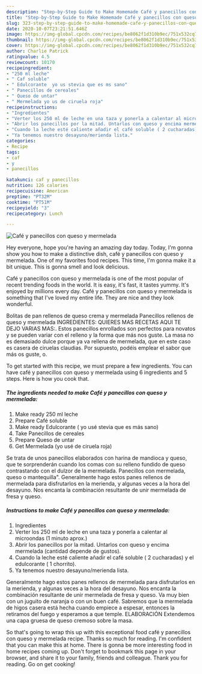 ```yaml
---
description: "Step-by-Step Guide to Make Homemade Café y panecillos con queso y mermelada"
title: "Step-by-Step Guide to Make Homemade Café y panecillos con queso y mermelada"
slug: 323-step-by-step-guide-to-make-homemade-cafe-y-panecillos-con-queso-y-mermelada
date: 2020-10-07T23:21:51.646Z
image: https://img-global.cpcdn.com/recipes/be8062f1d310b9ec/751x532cq70/cafe-y-panecillos-con-queso-y-mermelada-foto-principal.jpg
thumbnail: https://img-global.cpcdn.com/recipes/be8062f1d310b9ec/751x532cq70/cafe-y-panecillos-con-queso-y-mermelada-foto-principal.jpg
cover: https://img-global.cpcdn.com/recipes/be8062f1d310b9ec/751x532cq70/cafe-y-panecillos-con-queso-y-mermelada-foto-principal.jpg
author: Charlie Patrick
ratingvalue: 4.5
reviewcount: 10170
recipeingredient:
- "250 ml leche"
- " Caf soluble"
- " Edulcorante  yo us stevia que es ms sano"
- " Panecillos de cereales"
- " Queso de untar"
- " Mermelada yo us de ciruela roja"
recipeinstructions:
- "Ingredientes"
- "Verter los 250 ml de leche en una taza y ponerla a calentar al microondas (1 minuto aprox.)"
- "Abrir los panecillos por la mitad. Untarlos con queso y encima mermelada (cantidad depende de gustos)."
- "Cuando la leche esté caliente añadir el café soluble ( 2 cucharadas) y el edulcorante ( 1 chorrito)."
- "Ya tenemos nuestro desayuno/merienda lista."
categories:
- Recipe
tags:
- caf
- y
- panecillos

katakunci: caf y panecillos 
nutrition: 126 calories
recipecuisine: American
preptime: "PT32M"
cooktime: "PT51M"
recipeyield: "3"
recipecategory: Lunch

---
```



![Café y panecillos con queso y mermelada](https://img-global.cpcdn.com/recipes/be8062f1d310b9ec/751x532cq70/cafe-y-panecillos-con-queso-y-mermelada-foto-principal.jpg)

Hey everyone, hope you're having an amazing day today. Today, I'm gonna show you how to make a distinctive dish, café y panecillos con queso y mermelada. One of my favorites food recipes. This time, I'm gonna make it a bit unique. This is gonna smell and look delicious.

Café y panecillos con queso y mermelada is one of the most popular of recent trending foods in the world. It is easy, it's fast, it tastes yummy. It's enjoyed by millions every day. Café y panecillos con queso y mermelada is something that I've loved my entire life. They are nice and they look wonderful.

Bolitas de pan rellenos de queso crema y mermelada Panecillos rellenos de queso y mermelada INGREDIENTES: QUIERES MAS RECETAS AQUI TE DEJO VARIAS MAS:. Estos panecillos enrollados son perfectos para novatos y se pueden variar con el relleno y la forma que más nos guste. La masa no es demasiado dulce porque ya va rellena de mermelada, que en este caso es casera de ciruelas claudias. Por supuesto, podéis emplear el sabor que más os guste, o.


To get started with this recipe, we must prepare a few ingredients. You can have café y panecillos con queso y mermelada using 6 ingredients and 5 steps. Here is how you cook that.

<!--inarticleads1-->

##### The ingredients needed to make Café y panecillos con queso y mermelada:

1. Make ready 250 ml leche
1. Prepare  Café soluble
1. Make ready  Edulcorante ( yo usé stevia que es más sano)
1. Take  Panecillos de cereales
1. Prepare  Queso de untar
1. Get  Mermelada (yo usé de ciruela roja)


Se trata de unos panecillos elaborados con harina de mandioca y queso, que te sorprenderán cuando los comas con su relleno fundido de queso contrastando con el dulzor de la mermelada. Panecillos con mermelada, queso o mantequilla&#34;. Generalmente hago estos panes rellenos de mermelada para disfrutarlos en la merienda, y algunas veces a la hora del desayuno. Nos encanta la combinación resultante de unir mermelada de fresa y queso. 

<!--inarticleads2-->

##### Instructions to make Café y panecillos con queso y mermelada:

1. Ingredientes
1. Verter los 250 ml de leche en una taza y ponerla a calentar al microondas (1 minuto aprox.)
1. Abrir los panecillos por la mitad. Untarlos con queso y encima mermelada (cantidad depende de gustos).
1. Cuando la leche esté caliente añadir el café soluble ( 2 cucharadas) y el edulcorante ( 1 chorrito).
1. Ya tenemos nuestro desayuno/merienda lista.


Generalmente hago estos panes rellenos de mermelada para disfrutarlos en la merienda, y algunas veces a la hora del desayuno. Nos encanta la combinación resultante de unir mermelada de fresa y queso. Va muy bien con un juguito de naranja o con un buen café. Sabremos que la mermelada de higos casera está hecha cuando empiece a espesar, entonces la retiramos del fuego y esperamos a que temple. ELABORACIÓN Extendemos una capa gruesa de queso cremoso sobre la masa. 

So that's going to wrap this up with this exceptional food café y panecillos con queso y mermelada recipe. Thanks so much for reading. I'm confident that you can make this at home. There is gonna be more interesting food in home recipes coming up. Don't forget to bookmark this page in your browser, and share it to your family, friends and colleague. Thank you for reading. Go on get cooking!
